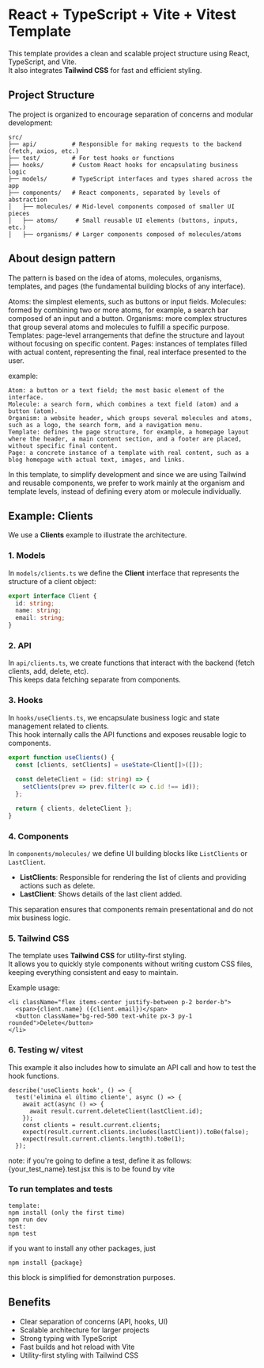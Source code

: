 # React + TypeScript + Vite + Vitest Template

This template provides a clean and scalable project structure using React, TypeScript, and Vite.  
It also integrates **Tailwind CSS** for fast and efficient styling.

## Project Structure

The project is organized to encourage separation of concerns and modular development:

```
src/
├── api/          # Responsible for making requests to the backend (fetch, axios, etc.)
├── test/         # For test hooks or functions
├── hooks/        # Custom React hooks for encapsulating business logic
├── models/       # TypeScript interfaces and types shared across the app
├── components/   # React components, separated by levels of abstraction
│   ├── molecules/ # Mid-level components composed of smaller UI pieces
│   ├── atoms/     # Small reusable UI elements (buttons, inputs, etc.)
│   ├── organisms/ # Larger components composed of molecules/atoms
```

## About design pattern
The pattern is based on the idea of atoms, molecules, organisms, templates, and pages (the fundamental building blocks of any interface).

Atoms: the simplest elements, such as buttons or input fields.
Molecules: formed by combining two or more atoms, for example, a search bar composed of an input and a button.
Organisms: more complex structures that group several atoms and molecules to fulfill a specific purpose.
Templates: page-level arrangements that define the structure and layout without focusing on specific content.
Pages: instances of templates filled with actual content, representing the final, real interface presented to the user.

example:
```
Atom: a button or a text field; the most basic element of the interface.
Molecule: a search form, which combines a text field (atom) and a button (atom).
Organism: a website header, which groups several molecules and atoms, such as a logo, the search form, and a navigation menu.
Template: defines the page structure, for example, a homepage layout where the header, a main content section, and a footer are placed, without specific final content.
Page: a concrete instance of a template with real content, such as a blog homepage with actual text, images, and links.
```
In this template, to simplify development and since we are using Tailwind and reusable components, we prefer to work mainly at the organism and template levels, instead of defining every atom or molecule individually.

## Example: Clients

We use a **Clients** example to illustrate the architecture.

### 1. Models

In `models/clients.ts` we define the **Client** interface that represents the structure of a client object:

```ts
export interface Client {
  id: string;
  name: string;
  email: string;
}
```

### 2. API

In `api/clients.ts`, we create functions that interact with the backend (fetch clients, add, delete, etc).  
This keeps data fetching separate from components.

### 3. Hooks

In `hooks/useClients.ts`, we encapsulate business logic and state management related to clients.  
This hook internally calls the API functions and exposes reusable logic to components.

```ts
export function useClients() {
  const [clients, setClients] = useState<Client[]>([]);
  
  const deleteClient = (id: string) => {
    setClients(prev => prev.filter(c => c.id !== id));
  };

  return { clients, deleteClient };
}
```

### 4. Components

In `components/molecules/` we define UI building blocks like `ListClients` or `LastClient`.

- **ListClients**: Responsible for rendering the list of clients and providing actions such as delete.  
- **LastClient**: Shows details of the last client added.

This separation ensures that components remain presentational and do not mix business logic.

### 5. Tailwind CSS

The template uses **Tailwind CSS** for utility-first styling.  
It allows you to quickly style components without writing custom CSS files, keeping everything consistent and easy to maintain.

Example usage:

```tsx
<li className="flex items-center justify-between p-2 border-b">
  <span>{client.name} ({client.email})</span>
  <button className="bg-red-500 text-white px-3 py-1 rounded">Delete</button>
</li>
```
### 6. Testing w/ vitest
This example it also includes how to simulate an API call and how to test the hook functions.
```
describe('useClients hook', () => {
  test('elimina el último cliente', async () => {
    await act(async () => {
      await result.current.deleteClient(lastClient.id);
    });
    const clients = result.current.clients;
    expect(result.current.clients.includes(lastClient)).toBe(false);
    expect(result.current.clients.length).toBe(1);
  });

```
note: if you're going to define a test, define it as follows:
{your_test_name}.test.jsx
this is to be found by vite

### To run templates and tests

```
template:
npm install (only the first time)
npm run dev
test:
npm test
```
if you want to install any other packages, just
```
npm install {package}
```
this block is simplified for demonstration purposes.

## Benefits

- Clear separation of concerns (API, hooks, UI)
- Scalable architecture for larger projects
- Strong typing with TypeScript
- Fast builds and hot reload with Vite
- Utility-first styling with Tailwind CSS
 



